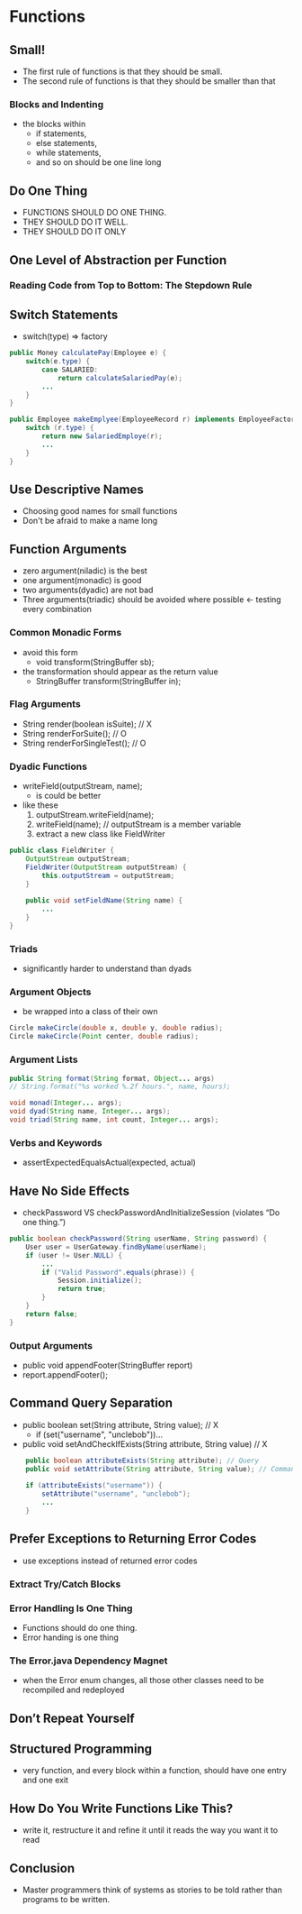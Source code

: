 # Functions 
## Small!
- The first rule of functions is that they should be small. 
- The second rule of functions is that they should be smaller than that

### Blocks and Indenting
- the blocks within 
  - if statements, 
  - else statements, 
  - while statements, 
  - and so on should be one line long

## Do One Thing
- FUNCTIONS SHOULD DO ONE THING. 
- THEY SHOULD DO IT WELL. 
- THEY SHOULD DO IT ONLY

## One Level of Abstraction per Function
### Reading Code from Top to Bottom: The Stepdown Rule
## Switch Statements
- switch(type) => factory
```java
public Money calculatePay(Employee e) {
    switch(e.type) {
        case SALARIED: 
            return calculateSalariedPay(e);
        ...
    }
}
```
```java
public Employee makeEmplyee(EmployeeRecord r) implements EmployeeFactory {
    switch (r.type) {
        return new SalariedEmploye(r);
        ...
    }
}
```
## Use Descriptive Names
- Choosing good names for small functions
- Don't be afraid to make a name long

## Function Arguments
- zero argument(niladic) is the best
- one argument(monadic) is good
- two arguments(dyadic) are not bad
- Three arguments(triadic) should be avoided where possible <- testing every combination

### Common Monadic Forms
- avoid this form
  - void transform(StringBuffer sb);
- the transformation should appear as the return value
  - StringBuffer transform(StringBuffer in);

### Flag Arguments
- String render(boolean isSuite); // X
- String renderForSuite(); // O
- String renderForSingleTest(); // O

### Dyadic Functions
- writeField(outputStream, name);
  - is could be better
- like these
  1. outputStream.writeField(name); 
  2. writeField(name); // outputStream is a member variable
  3. extract a new class like FieldWriter
```java
public class FieldWriter {
    OutputStream outputStream;
    FieldWriter(OutputStream outputStream) {
        this.outputStream = outputStream;
    }
    
    public void setFieldName(String name) {
        ...
    }
}
```
### Triads
- significantly harder to understand than dyads

### Argument Objects
- be wrapped into a class of their own
```java
Circle makeCircle(double x, double y, double radius);
Circle makeCircle(Point center, double radius);
```

### Argument Lists
```java
public String format(String format, Object... args)
// String.format("%s worked %.2f hours.", name, hours);
```
```java
void monad(Integer... args);
void dyad(String name, Integer... args);
void triad(String name, int count, Integer... args);
```
### Verbs and Keywords
-  assertExpectedEqualsActual(expected, actual)

## Have No Side Effects
- checkPassword VS checkPasswordAndInitializeSession (violates “Do one thing.”)
```java
public boolean checkPassword(String userName, String password) {     
    User user = UserGateway.findByName(userName);     
    if (user != User.NULL) {       
        ...
        if ("Valid Password".equals(phrase)) {
            Session.initialize();         
            return true;       
        }     
    }     
    return false;  
}
```

### Output Arguments
- public void appendFooter(StringBuffer report)
- report.appendFooter();

## Command Query Separation
- public boolean set(String attribute, String value); // X
  - if (set("username", "unclebob"))...
- public void setAndCheckIfExists(String attribute, String value) // X
```java
    public boolean attributeExists(String attribute); // Query
    public void setAttribute(String attribute, String value); // Command
    
    if (attributeExists("username")) {
        setAttribute("username", "unclebob"); 
        ... 
    }
```

## Prefer Exceptions to Returning Error Codes
- use exceptions instead of returned error codes

### Extract Try/Catch Blocks 
### Error Handling Is One Thing
- Functions should do one thing. 
- Error handing is one thing

### The Error.java Dependency Magnet
- when the Error enum changes, all those other classes need to be recompiled and redeployed

## Don’t Repeat Yourself

## Structured Programming 
- very function, and every block within a function, should have one entry and one exit

## How Do You Write Functions Like This?
- write it, restructure it and refine it until it reads the way you want it to read

## Conclusion
- Master programmers think of systems as stories to be told rather than programs to be written.